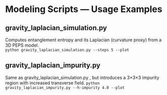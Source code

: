 # Modeling Scripts — Usage Examples

## gravity_laplacian_simulation.py  
Computes entanglement entropy and its Laplacian (curvature proxy) from a 3D PEPS model.  
`python gravity_laplacian_simulation.py --steps 5 --plot`

## gravity_laplacian_impurity.py
Same as gravity_laplacian_simulation.py  , but introduces a 3×3×3 impurity region with increased transverse field.
`python gravity_laplacian_impurity.py --h-impurity 4.0 --plot`
